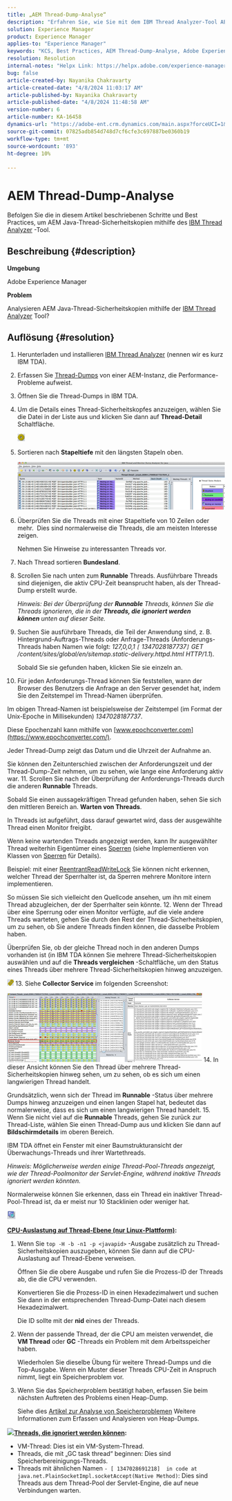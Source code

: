```yaml
---
title: „AEM Thread-Dump-Analyse“
description: "Erfahren Sie, wie Sie mit dem IBM Thread Analyzer-Tool AEM Java-Thread-Sicherheitskopien analysieren."
solution: Experience Manager
product: Experience Manager
applies-to: "Experience Manager"
keywords: "KCS, Best Practices, AEM Thread-Dump-Analyse, Adobe Experience Manager, Java, IBM Thread Analyzer"
resolution: Resolution
internal-notes: "Helpx Link: https://helpx.adobe.com/experience-manager/kb/thread-dump-analysis.html"
bug: false
article-created-by: Nayanika Chakravarty
article-created-date: "4/8/2024 11:03:17 AM"
article-published-by: Nayanika Chakravarty
article-published-date: "4/8/2024 11:48:58 AM"
version-number: 6
article-number: KA-16458
dynamics-url: "https://adobe-ent.crm.dynamics.com/main.aspx?forceUCI=1&pagetype=entityrecord&etn=knowledgearticle&id=c333e096-97f5-ee11-a1fe-6045bd006295"
source-git-commit: 07825adb854d748d7cf6cfe3c697887be0360b19
workflow-type: tm+mt
source-wordcount: '893'
ht-degree: 10%

---
```


# AEM Thread-Dump-Analyse


Befolgen Sie die in diesem Artikel beschriebenen Schritte und Best Practices, um AEM Java-Thread-Sicherheitskopien mithilfe des [IBM Thread Analyzer](https://www.ibm.com/support/pages/ibm-thread-and-monitor-dump-analyzer-java-tmda) -Tool.

## Beschreibung {#description}


<b>Umgebung</b>

Adobe Experience Manager

<b>Problem</b>

Analysieren AEM Java-Thread-Sicherheitskopien mithilfe der [IBM Thread Analyzer](https://www.ibm.com/support/pages/ibm-thread-and-monitor-dump-analyzer-java-tmda) Tool?


## Auflösung {#resolution}


1. Herunterladen und installieren [IBM Thread Analyzer](https://www.ibm.com/support/pages/ibm-thread-and-monitor-dump-analyzer-java-tmda) (nennen wir es kurz IBM TDA).
2. Erfassen Sie [Thread-Dumps](https://helpx.adobe.com/experience-manager/kb/thread-dumps-collection-analysis.html) von einer AEM-Instanz, die Performance-Probleme aufweist.
3. Öffnen Sie die Thread-Dumps in IBM TDA.
4. Um die Details eines Thread-Sicherheitskopfes anzuzeigen, wählen Sie die Datei in der Liste aus und klicken Sie dann auf <b>Thread-Detail</b> Schaltfläche.

   ![](assets/18a97935-9df5-ee11-a1fe-6045bd006295.png)
5. Sortieren nach <b>Stapeltiefe</b> mit den längsten Stapeln oben.

   ![](assets/f2bd2b85-9bf5-ee11-a1fe-6045bd006295.png)
6. Überprüfen Sie die Threads mit einer Stapeltiefe von 10 Zeilen oder mehr.  Dies sind normalerweise die Threads, die am meisten Interesse zeigen.

   Nehmen Sie Hinweise zu interessanten Threads vor.
7. Nach Thread sortieren <b>Bundesland</b>.
8. Scrollen Sie nach unten zum <b>Runnable</b> Threads. Ausführbare Threads sind diejenigen, die aktiv CPU-Zeit beansprucht haben, als der Thread-Dump erstellt wurde.

   *Hinweis: Bei der Überprüfung der <b>Runnable</b> Threads, können Sie die Threads ignorieren, die in der <b>Threads, die ignoriert werden können</b> unten auf dieser Seite.*


9. Suchen Sie ausführbare Threads, die Teil der Anwendung sind, z. B. Hintergrund-Auftrags-Threads oder Anfrage-Threads (Anforderungs-Threads haben Namen wie folgt: *127,0,0,1 `[` 1347028187737`]`  GET /content/sites/global/en/sitemap.static-delivery.httpd.html HTTP/1.1*).

   Sobald Sie sie gefunden haben, klicken Sie sie einzeln an.
10. Für jeden Anforderungs-Thread können Sie feststellen, wann der Browser des Benutzers die Anfrage an den Server gesendet hat, indem Sie den Zeitstempel im Thread-Namen überprüfen.

   Im obigen Thread-Namen ist beispielsweise der Zeitstempel (im Format der Unix-Epoche in Millisekunden) *1347028187737*.

   Diese Epochenzahl kann mithilfe von [www.epochconverter.com](https://www.epochconverter.com/).

   Jeder Thread-Dump zeigt das Datum und die Uhrzeit der Aufnahme an.

   Sie können den Zeitunterschied zwischen der Anforderungszeit und der Thread-Dump-Zeit nehmen, um zu sehen, wie lange eine Anforderung aktiv war.
11. Scrollen Sie nach der Überprüfung der Anforderungs-Threads durch die anderen <b>Runnable</b> Threads.

   Sobald Sie einen aussagekräftigen Thread gefunden haben, sehen Sie sich den mittleren Bereich an. <b>Warten von Threads</b>.

   In Threads ist aufgeführt, dass darauf gewartet wird, dass der ausgewählte Thread einen Monitor freigibt.

   Wenn keine wartenden Threads angezeigt werden, kann Ihr ausgewählter Thread weiterhin Eigentümer eines [Sperren](https://docs.oracle.com/javase/1.5.0/docs/api/java/util/concurrent/locks/Lock.html) (siehe Implementieren von Klassen von [Sperren](https://docs.oracle.com/javase/1.5.0/docs/api/java/util/concurrent/locks/Lock.html) für Details).

   Beispiel: mit einer [ReentrantReadWriteLock](https://docs.oracle.com/javase/1.5.0/docs/api/java/util/concurrent/locks/ReentrantReadWriteLock.html) Sie können nicht erkennen, welcher Thread der Sperrhalter ist, da Sperren mehrere Monitore intern implementieren.

   So müssen Sie sich vielleicht den Quellcode ansehen, um ihn mit einem Thread abzugleichen, der der Sperrhalter sein könnte.
12. Wenn der Thread über eine Sperrung oder einen Monitor verfügte, auf die viele andere Threads warteten, gehen Sie durch den Rest der Thread-Sicherheitskopien, um zu sehen, ob Sie andere Threads finden können, die dasselbe Problem haben.

   Überprüfen Sie, ob der gleiche Thread noch in den anderen Dumps vorhanden ist (in IBM TDA können Sie mehrere Thread-Sicherheitskopien auswählen und auf die <b>Threads vergleichen</b> -Schaltfläche, um den Status eines Threads über mehrere Thread-Sicherheitskopien hinweg anzuzeigen.

   ![](assets/e0d94248-9df5-ee11-a1fe-6045bd006295.png)
13. Siehe <b>Collector Service</b> im folgenden Screenshot:

   ![](assets/12b13798-9bf5-ee11-a1fe-6045bd006295.png)
14. In dieser Ansicht können Sie den Thread über mehrere Thread-Sicherheitskopien hinweg sehen, um zu sehen, ob es sich um einen langwierigen Thread handelt.

   Grundsätzlich, wenn sich der Thread im <b>Runnable</b> -Status über mehrere Dumps hinweg anzuzeigen und einen langen Stapel hat, bedeutet das normalerweise, dass es sich um einen langwierigen Thread handelt.
15. Wenn Sie nicht viel auf die <b>Runnable</b> Threads, gehen Sie zurück zur Thread-Liste, wählen Sie einen Thread-Dump aus und klicken Sie dann auf <b>Bildschirmdetails</b> im oberen Bereich.

   IBM TDA öffnet ein Fenster mit einer Baumstrukturansicht der Überwachungs-Threads und ihrer Wartethreads.

   *Hinweis: Möglicherweise werden einige Thread-Pool-Threads angezeigt, wie der Thread-Poolmonitor der Servlet-Engine, während inaktive Threads ignoriert werden könnten.*

   Normalerweise können Sie erkennen, dass ein Thread ein inaktiver Thread-Pool-Thread ist, da er meist nur 10 Stacklinien oder weniger hat.

   ![](assets/94bb3161-9df5-ee11-a1fe-6045bd006295.png)




<u><b>CPU-Auslastung auf Thread-Ebene (nur Linux-Plattform)</b></u><b>:</b>

1. Wenn Sie `top -H -b -n1 -p <javapid>` -Ausgabe zusätzlich zu Thread-Sicherheitskopien auszugeben, können Sie dann auf die CPU-Auslastung auf Thread-Ebene verweisen.

   Öffnen Sie die obere Ausgabe und rufen Sie die Prozess-ID der Threads ab, die die CPU verwenden.

   Konvertieren Sie die Prozess-ID in einen Hexadezimalwert und suchen Sie dann in der entsprechenden Thread-Dump-Datei nach diesem Hexadezimalwert.

   Die ID sollte mit der <b>nid</b> eines der Threads.
2. Wenn der passende Thread, der die CPU am meisten verwendet, die <b>VM Thread</b> oder <b>GC</b> -Threads ein Problem mit dem Arbeitsspeicher haben.

   Wiederholen Sie dieselbe Übung für weitere Thread-Dumps und die Top-Ausgabe. Wenn ein Muster dieser Threads CPU-Zeit in Anspruch nimmt, liegt ein Speicherproblem vor.
3. Wenn Sie das Speicherproblem bestätigt haben, erfassen Sie beim nächsten Auftreten des Problems einen Heap-Dump.

   Siehe dies [Artikel zur Analyse von Speicherproblemen](https://experienceleague.adobe.com/docs/experience-cloud-kcs/kbarticles/KA-17482.html?lang=de) Weitere Informationen zum Erfassen und Analysieren von Heap-Dumps.


![](https://helpx.adobe.com/libs/cq/ui/resources/0.gif)<b><u>Threads, die ignoriert werden können</u>:</b>

- VM-Thread: Dies ist ein VM-System-Thread.
- Threads, die mit „GC task thread“ beginnen: Dies sind Speicherbereinigungs-Threads.
- Threads mit ähnlichen Namen `- [ 1347028691218]  in code at java.net.PlainSocketImpl.socketAccept(Native Method)`: Dies sind Threads aus dem Thread-Pool der Servlet-Engine, die auf neue Verbindungen warten.

